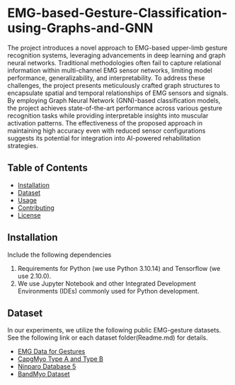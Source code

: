 # EMG-based-Gesture-Classification-using-Graphs-and-GNN

The project introduces a novel approach to EMG-based upper-limb gesture recognition systems, leveraging advancements in deep learning and graph neural networks. Traditional methodologies often fail to capture relational information within multi-channel EMG sensor networks, limiting model performance, generalizability, and interpretability. To address these challenges, the project presents meticulously crafted graph structures to encapsulate spatial and temporal relationships of EMG sensors and signals. By employing Graph Neural Network (GNN)-based classification models, the project achieves state-of-the-art performance across various gesture recognition tasks while providing interpretable insights into muscular activation patterns. The effectiveness of the proposed approach in maintaining high accuracy even with reduced sensor configurations suggests its potential for integration into AI-powered rehabilitation strategies.



## Table of Contents

- [Installation](#installation)
- [Dataset](#Dataset)
- [Usage](#usage)
- [Contributing](#contributing)
- [License](#license)

## Installation
Include the following dependencies 
1. Requirements for Python (we use Python 3.10.14) and Tensorflow (we use 2.10.0). 
2. We use Jupyter Notebook and other Integrated Development Environments (IDEs) commonly used for Python development.


## Dataset

In our experiments, we utilize the following public EMG-gesture datasets. See the following link or each dataset folder(Readme.md) for details.
- [EMG Data for Gestures](https://archive.ics.uci.edu/dataset/481/emg+data+for+gestures)
- [CapgMyo Type A and Type B](https://www.mdpi.com/1424-8220/17/3/458)
- [Ninparo Database 5](https://ninapro.hevs.ch/instructions/DB5.html)
- [BandMyo Dataset](https://github.com/Agire/BandMyo-Dataset)




